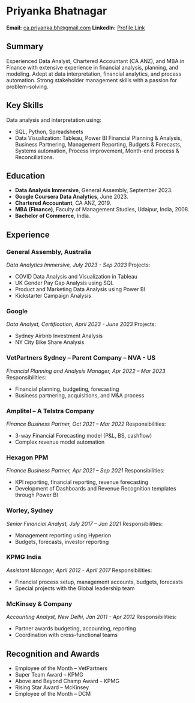 # Priyanka Bhatnagar
**Email:** ca.priyanka.bh@gmail.com
**LinkedIn:** [Profile Link](https://www.linkedin.com/in/priyanka-bhatnagar-87575235/)

## Summary
Experienced Data Analyst, Chartered Accountant (CA ANZ), and MBA in Finance with extensive experience in financial analysis, planning, and modeling. Adept at data interpretation, financial analytics, and process automation. Strong stakeholder management skills with a passion for problem-solving.

## Key Skills
Data analysis and interpretation using:
- SQL, Python, Spreadsheets
- Data Visualization: Tableau, Power BI
Financial Planning & Analysis, Business Partnering, Management Reporting, Budgets & Forecasts, Systems automation, Process improvement, Month-end process & Reconciliations.

## Education
- **Data Analysis Immersive**, General Assembly, September 2023.
- **Google Coursera Data Analytics**, June 2023.
- **Chartered Accountant**, CA ANZ, 2019.
- **MBA (Finance)**, Faculty of Management Studies, Udaipur, India, 2008.
- **Bachelor of Commerce**, India.

## Experience
### General Assembly, Australia
*Data Analytics Immersive, July 2023 - Sep 2023*
Projects:
- COVID Data Analysis and Visualization in Tableau
- UK Gender Pay Gap Analysis using SQL
- Product and Marketing Data Analysis using Power BI
- Kickstarter Campaign Analysis

### Google
*Data Analyst, Certification, April 2023 - June 2023*
Projects:
- Sydney Airbnb Investment Analysis
- NY City Bike Share Analysis

### VetPartners Sydney – Parent Company – NVA - US
*Financial Planning and Analysis Manager, Apr 2022 – Mar 2023*
Responsibilities:
- Financial planning, budgeting, forecasting
- Business partnering, acquisitions, and M&A process

### Amplitel – A Telstra Company
*Finance Business Partner, Oct 2021 – Mar 2022*
Responsibilities:
- 3-way Financial Forecasting model (P&L, BS, cashflow)
- Complex revenue model automation

### Hexagon PPM
*Finance Business Partner, Apr 2021 – Sep 2021*
Responsibilities:
- KPI reporting, financial reporting, revenue forecasting
- Development of Dashboards and Revenue Recognition templates through Power BI

### Worley, Sydney
*Senior Financial Analyst, July 2017 – Jan 2021*
Responsibilities:
- Management reporting using Hyperion
- Budgets, forecasts, investor reporting

### KPMG India
*Assistant Manager, April 2012 - April 2017*
Responsibilities:
- Financial process setup, management accounts, budgets, forecasts
- Special projects with the Global leadership team

### McKinsey & Company
*Accounting Analyst, New Delhi, Jan 2011 - Apr 2012*
Responsibilities:
- Partner awards budgeting, accounting, reporting
- Coordination with cross-functional teams

## Recognition and Awards
- Employee of the Month – VetPartners
- Super Team Award – KPMG
- Above and Beyond Champ Award – KPMG
- Rising Star Award – McKinsey
- Employee of the Month – DCM
